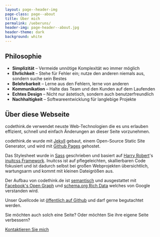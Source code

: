 ```yaml
---
layout: page--header-img
page-class: page--about
title: Über mich
permalink: /ueberuns/
header-img: page-header--about.jpg
header-theme: dark
background: white
---
```


## Philosophie

*   **Simplizität** – Vermeide unnötige Komplexität wo immer möglich
*   **Ehrlichkeit** – Stehe für Fehler ein; nutze den anderen niemals aus, sondern suche sein Bestes
*   **Belehrbarkeit** – Lerne aus den Fehlern, lerne von anderen
*   **Kommunikation** – Halte das Team und den Kunden auf dem Laufenden
*   **Echtes Design** – Nicht nur ästetisch, sondern auch benutzerfreundlich
*   **Nachhaltigkeit** – Softwareentwicklung für langlebige Projekte

## Über diese Webseite

codethink.de verwendet neuste Web-Technologien die es uns erlauben effizient, schnell und einfach Änderungen an dieser Seite vorzunehmen.

codethink.de wurde mit [Jekyll][1] gebaut, einem Open-Source Static Site Generator, und wird mit [Github Pages][2] gehostet.

Das Stylesheet wurde in [Sass][3] geschrieben und basiert auf [Harry Robert][4]'s [inuitcss Framework][5]. Inuitcss ist auf pflegeleichten, skallierbaren Code fokusiert und ist dadurch selbst bei großen Webprojekten übersichtlich, wartungsarm und kommt mit kleinen Dateigrößen aus.

Der Aufbau von codethink.de ist [semantisch][6] und ausgestattet mit [Facebook's Open Graph][7] und [schema.org Rich Data][8] welches von Google verstanden wird.

Unser Quellcode ist [öffentlich auf Github][9] und darf gerne begutachtet werden.

Sie möchten auch solch eine Seite? Oder möchten Sie ihre eigene Seite verbessern?

<a class="c-btn c-btn--primary" href="mailto:kontakt@codethink.de?subject=Zusammenarbeit">Kontaktieren Sie mich</a>

[1]: https://jekyllrb.com
[2]: https://pages.github.com
[3]: http://sass-lang.com
[4]: http://csswizardry.com
[5]: https://github.com/inuitcss/inuitcss
[6]: https://en.wikipedia.org/wiki/Semantic_HTML
[7]: https://developers.facebook.com/docs/sharing/opengraph
[8]: http://schema.org
[9]: https://github.com/codethinkde/codethinkde.github.io
